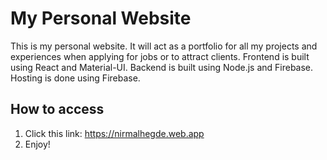# My Personal Website
This is my personal website. It will act as a portfolio for all my projects and experiences when applying for jobs or to attract clients. Frontend is built using React and Material-UI. Backend is built using Node.js and Firebase. Hosting is done using Firebase.
<br />

## How to access
1. Click this link: https://nirmalhegde.web.app
2. Enjoy!
